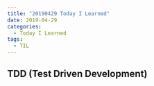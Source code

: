 ```yaml
---
title: "20190429 Today I Learned"
date: 2019-04-29
categories:
  - Today I Learned
tags:
  - TIL
---
```


## TDD (Test Driven Development)

